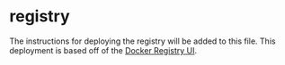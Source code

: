 # registry

The instructions for deploying the registry will be added to this file. This deployment is based off of the [Docker Registry UI](https://github.com/Joxit/docker-registry-ui).
